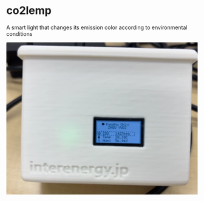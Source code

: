 # co2lemp
A smart light that changes its emission color according to environmental conditions

<center><img src="https://github.com/ChouYuduki/co2lemp/blob/main/1.png"></center>
